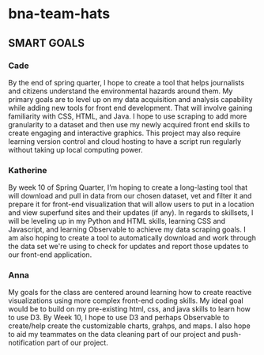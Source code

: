 # bna-team-hats

## SMART GOALS

### Cade
  By the end of spring quarter, I hope to create a tool that helps journalists and citizens understand the environmental hazards around them. My primary goals are to level up on my data acquisition and analysis capability while adding new tools for front end development. That will involve gaining familiarity with CSS, HTML, and Java. I hope to use scraping to add more granularity to a dataset and then use my newly acquired front end skills to create engaging and interactive graphics. This project may also require learning version control and cloud hosting to have a script run regularly without taking up local computing power. 

### Katherine
  By week 10 of Spring Quarter, I’m hoping to create a long-lasting tool that will download and pull in data from our chosen dataset, vet and filter it and prepare it for front-end visualization that will allow users to put in a location and view superfund sites and their updates (if any). In regards to skillsets, I will be leveling up in my Python and HTML skills, learning CSS and Javascript, and learning Observable to achieve my data scraping goals. I am also hoping to create a tool to automatically download and work through the data set we're using to check for updates and report those updates to our front-end application. 

### Anna
  My goals for the class are centered around learning how to create reactive visualizations using more complex front-end coding skills. My ideal goal would be to build on my pre-existing html, css, and java skills to learn how to use D3. By Week 10, I hope to use D3 and perhaps Observable to create/help create the customizable charts, grahps, and maps. I also hope to aid my teammates on the data cleaning part of our project and push-notification part of our project.
